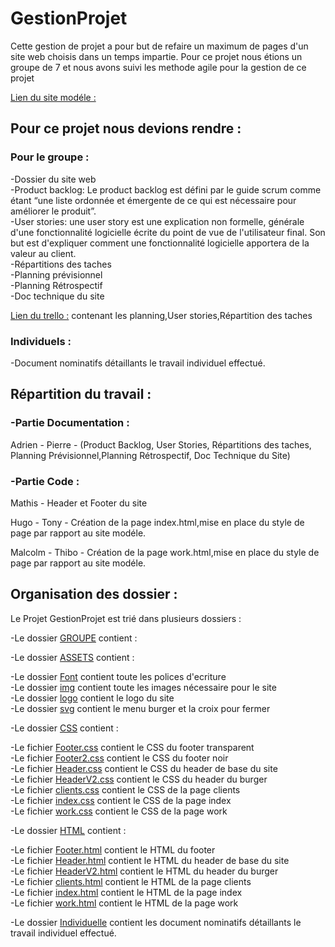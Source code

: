 # **GestionProjet**

Cette gestion de projet a pour but de refaire un maximum de pages d'un site web choisis dans un temps impartie.
Pour ce projet nous étions un groupe de 7 et nous avons suivi les methode agile pour la gestion de ce projet


[Lien du site modéle :](https://interweaveagency.com/)

## **Pour ce projet nous devions rendre :**

### **Pour le groupe :**

-Dossier du site web  
-Product backlog: Le product backlog est défini par le guide scrum comme étant “une liste ordonnée et émergente de ce qui est nécessaire pour améliorer le produit”.  
-User stories: une user story est une explication non formelle, générale d'une fonctionnalité logicielle écrite du point de vue de l'utilisateur final. Son but est d'expliquer comment une fonctionnalité logicielle apportera de la valeur au client.  
-Répartitions des taches  
-Planning prévisionnel  
-Planning Rétrospectif  
-Doc technique du site  

[Lien du trello :](https://trello.com/b/bZQ1Wq13/planning-pr%C3%A9visionel-gestionprojet) contenant les planning,User stories,Répartition des taches  

### **Individuels :**

-Document nominatifs détaillants le travail individuel effectué.



## **Répartition du travail :**

### **-Partie Documentation :**

Adrien - Pierre - (Product Backlog, User Stories, Répartitions des taches, Planning Prévisionnel,Planning Rétrospectif, Doc Technique du Site)

### **-Partie Code :**

Mathis - Header et Footer du site 

Hugo - Tony - Création de la page index.html,mise en place du style de page par rapport au site modéle.

Malcolm - Thibo - Création de la page work.html,mise en place du style de page par rapport au site modéle.

## **Organisation des dossier :**

Le Projet GestionProjet est trié dans plusieurs dossiers :

-Le dossier [GROUPE](GROUPE) contient :  

 -Le dossier [ASSETS](GROUPE/ASSETS) contient :  
  
  -Le dossier [Font](GROUPE/ASSETS/Font) contient toute les polices d'ecriture  
  -Le dossier [img](GROUPE/ASSETS/img) contient toute les images nécessaire pour le site  
  -Le dossier [logo](GROUPE/ASSETS/logo) contient le logo du site  
  -Le dossier [svg](GROUPE/ASSETS/svg) contient le menu burger et la croix pour fermer  
  
  -Le dossier [CSS](GROUPE/CSS) contient :  

   -Le fichier [Footer.css](GROUPE/CSS/Footer.css) contient le CSS du footer transparent  
   -Le fichier [Footer2.css](GROUPE/CSS/Footer2.css) contient le CSS du footer noir   
   -Le fichier [Header.css](GROUPE/CSS/Header.css) contient le CSS du header de base du site  
   -Le fichier [HeaderV2.css](GROUPE/CSS/HeaderV2.css) contient le CSS du header du burger  
   -Le fichier [clients.css](GROUPE/CSS/clients.css) contient le CSS de la page clients  
   -Le fichier [index.css](GROUPE/CSS/index.css) contient le CSS de la page index  
   -Le fichier [work.css](GROUPE/CSS/work.css) contient le CSS de la page work  

   -Le dossier [HTML](GROUPE/HTML/) contient :  

   -Le fichier [Footer.html](GROUPE/HTML/Footer.html) contient le HTML du footer     
   -Le fichier [Header.html](GROUPE/HTML/Header.html) contient le HTML du header de base du site  
   -Le fichier [HeaderV2.html](GROUPE/HTML/HeaderV2.html) contient le HTML du header du burger  
   -Le fichier [clients.html](GROUPE/HTML/clients.html) contient le HTML de la page clients  
   -Le fichier [index.html](GROUPE/HTML/index.html) contient le HTML de la page index  
   -Le fichier [work.html](GROUPE/HTML/work.html) contient le HTML de la page work  

  -Le dossier [Individuelle](Individuelle) contient les document nominatifs détaillants le travail individuel effectué.



